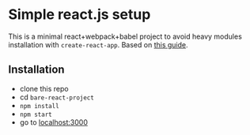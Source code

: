 # Simple react.js setup

This is a minimal react+webpack+babel project to avoid heavy modules installation with `create-react-app`. Based on [this guide](https://www.robinwieruch.de/minimal-react-webpack-babel-setup).

## Installation

- clone this repo
- cd `bare-react-project`
- `npm install`
- `npm start`
- go to [localhost:3000](http://localhost:3000)